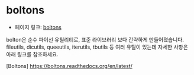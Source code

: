 # boltons

 - 페이지 링크: [boltons](https://github.com/mahmoud/boltons)

bolton은 순수 파이선 유틸리티로, 표준 라이브러리 보다 간략하게 만들어졌습니다.
fileutils, dicutils, queeutils, iterutils, tbutils 등 여러 유틸이 있는데 자세한 사항은 아래 링크를 참조하세요.

[Boltons] https://boltons.readthedocs.org/en/latest/

